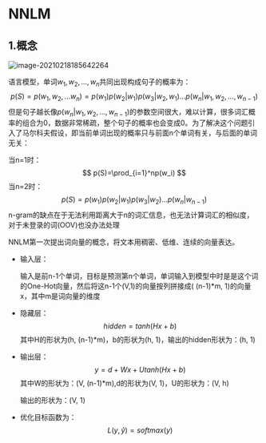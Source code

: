 # NNLM

## 1.概念

![image-20210218185642264](C:\Users\Administrator\AppData\Roaming\Typora\typora-user-images\image-20210218185642264.png)

语言模型，单词$w_1,w_2,...,w_n$共同出现构成句子的概率为：
$$
p(S)=p(w_1,w_2,...w_n)=p(w_1)p(w_2|w_1)p(w_3|w_2,w_1)...p(w_n|w_1,w_2,...,w_{n-1})
$$
但是句子越长像$p(w_n|w_1,w_2,...,w_{n-1})$的参数空间很大，难以计算，很多词汇概率的组合为0，数据非常稀疏，整个句子的概率也会变成0。为了解决这个问题引入了马尔科夫假设，即当前单词出现的概率只与前面n个单词有关，与后面的单词无关：

当n=1时：
$$
p(S)=\prod_{i=1}^np(w_i)
$$
当n=2时：
$$
p(S)=p(w_1)p(w_2|w_1)p(w_3|w_2)...p(w_n|w_{n-1})
$$
n-gram的缺点在于无法利用距离大于n的词汇信息，也无法计算词汇的相似度，对于未登录的词(OOV)也没办法处理

NNLM第一次提出词向量的概念，将文本用稠密、低维、连续的向量表达。

+ 输入层：

  输入是前n-1个单词，目标是预测第n个单词，单词输入到模型中时是是这个词的One-Hot向量，然后将这n-1个(V,1)的向量按列拼接成( (n-1)*m, 1)的向量x，其中m是词向量的维度

+ 隐藏层：
  $$
  hidden = tanh(Hx+b)
  $$
  其中H的形状为(h, (n-1)*m)，b的形状为(h, 1)，输出的hidden形状为：(h, 1)

+ 输出层：
  $$
  y = d+Wx+Utanh(Hx+b)
  $$
  其中W的形状为：(V, (n-1)*m),d的形状为(V, 1)，U的形状为：(V, h)

  输出的形状为：(V, 1)

+ 优化目标函数为：
  $$
  L(y, \hat{y})=softmax(y)
  $$
  

































